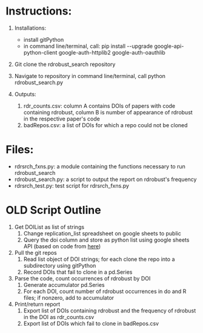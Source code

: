 # Instructions:
1. Installations:
    * install gitPython
    * in command line/terminal, call: pip install --upgrade google-api-python-client google-auth-httplib2 google-auth-oauthlib

2. Git clone the rdrobust_search repository
3. Navigate to repository in command line/terminal, call python rdrobust_search.py
4. Outputs:
    1. rdr_counts.csv: column A contains DOIs of papers with code containing rdrobust, column B is number of appearance of rdrobust in the respective paper's code
    2. badRepos.csv: a list of DOIs for which a repo could not be cloned

# Files:
* rdrsrch_fxns.py: a module containing the functions necessary to run rdrobust_search
* rdrobust_search.py: a script to output the report on rdrobust's frequency
* rdrsrch_test.py: test script for rdrsrch_fxns.py


# OLD Script Outline
1. Get DOIList as list of strings
    1. Change replication_list spreadsheet on google sheets to public
    2. Query the doi column and store as python list using google sheets API (based on code from [here](https://developers.google.com/sheets/api/quickstart/python))
2. Pull the git repos
    1. Read list object of DOI strings; for each clone the repo into a subdirectory using gitPython
    2. Record DOIs that fail to clone in a pd.Series
2. Parse the code, count occurrences of rdrobust by DOI
    1. Generate accumulator pd.Series
    2. For each DOI, count number of rdrobust occurrences in do and R files; if nonzero, add to accumulator
3. Print/return report
    1. Export list of DOIs containing rdrobust and the frequency of rdrobust in the DOI as rdr_counts.csv
    2. Export list of DOIs which fail to clone in badRepos.csv